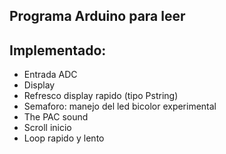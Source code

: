 ## Programa Arduino para leer 

## Implementado:
- Entrada ADC
- Display
- Refresco display rapido (tipo Pstring)
- Semaforo: manejo del led bicolor experimental
- The PAC sound
- Scroll inicio
- Loop rapido y lento
